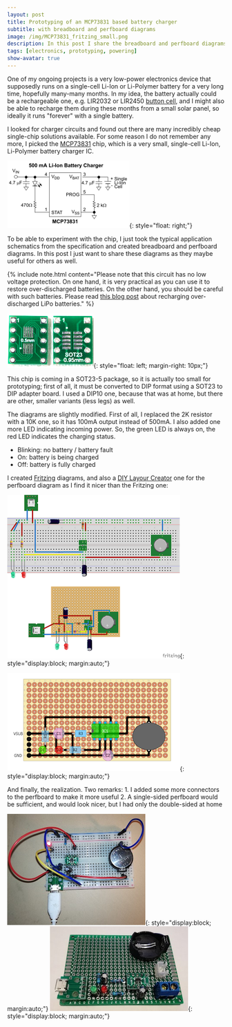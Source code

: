 ```yaml
---
layout: post
title: Prototyping of an MCP73831 based battery charger
subtitle: with breadboard and perfboard diagrams
image: /img/MCP73831_fritzing_small.png
description: In this post I share the breadboard and perfboard diagrams of an MCP73831 based Li-Ion, Li-Polymer battery charger circuit
tags: [electronics, prototyping, powering]
show-avatar: true
---
```


One of my ongoing projects is a very low-power electronics device that supposedly runs on a single-cell Li-Ion or Li-Polymer battery for a very long time, hopefully many-many months. In my idea, the battery actually could be a rechargeable one, e.g. LIR2032 or LIR2450 [button cell](https://en.wikipedia.org/wiki/Button_cell), and I might also be able to recharge them during these months from a small solar panel, so ideally it runs "forever" with a single battery.

I looked for charger circuits and found out there are many incredibly cheap single-chip solutions available. For some reason I do not remember any more, I picked the [MCP73831](http://ww1.microchip.com/downloads/en/DeviceDoc/20001984g.pdf) chip, which is a very small, single-cell Li-Ion, Li-Polymer battery charger IC.

![MCP73831 typical application diagram](/img/MCP73831-typical-application.png){: style="float: right;"}

To be able to experiment with the chip, I just took the typical application schematics from the specification and created breadboard and perfboard diagrams. In this post I just want to share these diagrams as they maybe useful for others as well.

{% include note.html content="Please note that this circuit has no low voltage protection. On one hand, it is very practical as you can use it to restore over-discharged batteries. On the other hand, you should be careful with such batteries. Please read [this blog post](http://www.electricrcaircraftguy.com/2014/10/restoring-over-discharged-LiPos.html) about recharging over-discharged LiPo batteries." %}

![Sot23 dip10 prototype board](/img/sot23-dip10.png){: style="float: left; margin-right: 10px;"}

This chip is coming in a SOT23-5 package, so it is actually too small for prototyping; first of all, it must be converted to DIP format using a SOT23 to DIP adapter board. I used a DIP10 one, because that was at home, but there are other, smaller variants (less legs) as well.

The diagrams are slightly modified. First of all, I replaced the 2K resistor with a 10K one, so it has 100mA output instead of 500mA. I also added one more LED indicating incoming power. So, the green LED is always on, the red LED indicates the charging status.

- Blinking: no battery / battery fault
- On: battery is being charged
- Off: battery is fully charged 

I created [Fritzing](http://fritzing.org/home/) diagrams, and also a [DIY Layour Creator](http://diy-fever.com/software/diylc/) one for the perfboard diagram as I find it nicer than the Fritzing one:

![MCP73831 based battery charger Fritzing diagram](/img/MCP73831_fritzing.png){: style="display:block; margin:auto;"}

![MCP73831 based battery charger DIY Layour Creator diagram](/img/MCP73831_diylc.png){: style="display:block; margin:auto;"}

And finally, the realization. Two remarks: 1. I added some more connectors to the perfboard to make it more useful 2. A single-sided perfboard would be sufficient, and would look nicer, but I had only the double-sided at home

![MCP73831 based battery charger on breadboard](/img/MCP73831-breadboard.jpg){: style="display:block; margin:auto;"}
![MCP73831 based battery charger on perfboard](/img/MCP73831-perfboard.jpg){: style="display:block; margin:auto;"}


